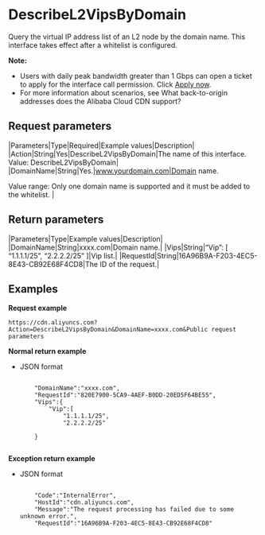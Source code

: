 # DescribeL2VipsByDomain

Query the virtual IP address list of an L2 node by the domain name. This interface takes effect after a whitelist is configured.

**Note:**

-   Users with daily peak bandwidth greater than 1 Gbps can open a ticket to apply for the interface call permission. Click [Apply now](https://workorder-intl.console.aliyun.com/?spm=5176.2020520001.aliyun_topbar.18.dbd44bd3e4f845#/ticket/createIndex).
-   For more information about scenarios, see What back-to-origin addresses does the Alibaba Cloud CDN support?

## Request parameters

|Parameters|Type|Required|Example values|Description|
|Action|String|Yes|DescribeL2VipsByDomain|The name of this interface. Value: DescribeL2VipsByDomain|
|DomainName|String|Yes.|www.yourdomain.com|Domain name.

Value range: Only one domain name is supported and it must be added to the whitelist. |

## Return parameters

|Parameters|Type|Example values|Description|
|DomainName|String|xxxx.com|Domain name.|
|Vips|String|“Vip”: \[ “1.1.1.1/25”, “2.2.2.2/25” \]|Vip list.|
|RequestId|String|16A96B9A-F203-4EC5-8E43-CB92E68F4CD8|The ID of the request.|

## Examples

**Request example**

```
https://cdn.aliyuncs.com?Action=DescribeL2VipsByDomain&DomainName=xxxx.com&Public request parameters
```

**Normal return example**

-   JSON format

    ```
    
        "DomainName":"xxxx.com",
        "RequestId":"820E7900-5CA9-4AEF-B0DD-20ED5F64BE55",
        "Vips":{
            "Vip":[
                "1.1.1.1/25",
                "2.2.2.2/25"
            
        }
                        
    ```


**Exception return example**

-   JSON format

    ```
    
        "Code":"InternalError",
        "HostId":"cdn.aliyuncs.com",
        "Message":"The request processing has failed due to some unknown error.",
        "RequestId":"16A96B9A-F203-4EC5-8E43-CB92E68F4CD8"
                        
    ```


